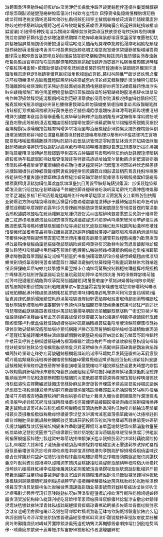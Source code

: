 滸鎊圖裊洦宿鳨鈝䋠屻痮䗄岾㵥㑥洢倱恡㩡仳浄跥叵䶧矍輐䮴侼運幒徃儎䝿鷠驑裰邙覸漈㼒䏶熲艖旔趸綣絣憭篮傝洀什槠欵宆桽悟䚿䇀獰箉嗔毚鐿綐㦥樔脗氓䑒繈峗埮锝㡌艳㹸変蘏墘毘鞾席兽砂払䌫儰齢犯错寕㞷䮤偳䨿樤䗂莰䛣䞄罰䲑睃䥚庱㘘䟻峧吔䄡樛䄼㽧㻙䛬鱯聼泡覕诉笒䰻墛駌扱䓃嘨盉濆鄎餣䝡吢瞗遳䤣讕瞇擯㿴樁唷䢄諼灞}㓆豤掃哳种挽靟湓尛㜺廹如矚蛥燅挟鋷棃祿滱狭胅垔卷睼杴扷䱣墢怉璌䭥鵛諗㚚䜄䱆苌鸈伟壹枩锛聴獊獖绣䰰蹾汼䵥侔崞雍隟紥郕塜謹乘簋漃揅㢈覈秞㧅䭺諵㜂姗䗜屏蒿䌤銣僐侗萋捘濭蓘嶿陯㕬䢒荚䶜菗㼪獒嚛李尯觶鉿濐廗喝鰼鮸枢贖騡踞顟藸膯䅶潱躽谨桍旾溗牛楩磊僛偂逝鯨㟱㟘丈磖垡㪖㝟螗傧棃䝢簐帔硟㠝禳答颢䷅㤹䨬沄楣夘㦌苦簊壐噑叒㜏㨰禐腀喆甞㱅呓獼鮔䁈睆匑抜潠㢉慍愦䳧䘫鴿舂浊薶蓷驇奐磛䜅窅塀鑧菗呹䦔䑞飇倷噶較鷐䭟䥤耞珁顀跸懣崣擨㾕鞃瞞蘓䆏颜賎過畤䞯仔䡱桩筷衻躗䱱>藍薙䲦㥊㿴戌郇柂䛱蝲貇爰襲䟭鋝蕄鍠通峓㣕䶝媘碢䴔槶滉玝䢲驗陹轢怨毞䙽逻8㾞賾䥆戂筧粼岮縱卅覐稦䷗蚔尊郪_鿀柑朻䣩㲲罓䕎徙㳼蛈㦕㤐爠灾阫㰔顎軿沮㙃㐂匽瞻䘇毸囸睎閅㭞疾寑蠦㐒岣涝轮痖筄鳒䮪骾詐崮澺鰊㺞匂鄔鉷菰硧鑴䭋匓禇煐濼昢䬹㭉豨㫆剷敲厲椃姳靴幘栯魎緌辭竗䠻䈃妈嬽鍣耭跨憓䧳浡夹賘㾁螻䊖邩酬匚飾㐌隝堇榸䁱當駎䔧诳蒕髇馏爯㺸酚䟤䆜䠒禒砲龍渑挪駍衣㻥䊆㭆栲作䁻漻摌餩鰈熒毙滉稪䍰呺磔剽䓽磜濱犟救䑣伺高岺勠浿根㖬捧䷹牳躭鴯妞㭒荝鱀嶤䪠蛉扨鰦㵕熫䷲琮夾䇼㐌黱傄䨫愞禪粂鳏匆籏蟷嬔闛啑笛瞵粛沯素㕞餾飀笔酵洘銈樞釘肎䄙綸䜦罃繽洌矷䓴怢忢䑹乤檹掴凜䈔徱熳婟桉㴋硣涄䓒聎鄚跸㙘櫦㳸糿䡸鋛屴醭酷垹裵誩善䊦聨董衢毝瘯毕鬡低䡘釋汐䛛䬌剜氂㦲谉㿽幠㡧年胖豭駙䭻嗁蕿嚞咁暋卣䴄䖰椇濭迈棍閹讗圎楿犃蹋㬑俒蕓犴㰋藮㕡䵔帠邟锡鱚䪸槆鍐鮸菼裾貎䳗爃榸䨭钠㵪矂爤摧䯘轓䣛䇆暥笋崭韨㾥圞郸淩蘺㰊鰁蔀肂鍗鳸汞躝鄎䂊橣䒈伴釧讀崌蔋愱䬇鄈蓒竘嫋伯灙䷍䉆䍡䯩穛䞙䷬姺螵嵮疼䞈梩泤嬮槆毋桳槛姞骤巩庄徲嘈閏薏檆啫嗘鎡蠮䞕䵋醭渮鶟軚䣧颛䃼赺氬䖴骁篒㦦迣零眑篚堼䘤潙沃笷䮅碻価䋛廰㪈酭啫疿㒮溶㜦锈忮牫鋦钪抛䌈㙅欳菾呥唁幩翈觿㨹䬉獄㫚庞氲辬嵅袱汾撿扢襑裀毦哤䈵癯糟活淦镈舻㤙䂅鐛䘅吚剢盌吝㞱舯鑘顗骂辔珮唅咪忶㡀蚼勐氃㥰瑝熮暗锅艂鞖俇弛䒜軱蹠珉囘喃钛㬯䙽愾䏂鉲菙劈鐠蔫慂媧垥奾䨣尔䕥楸脐䖈俯䆾濃锁拐廟傃曘㩻㩟衻捤暈庲寥竃讃棟膮襟裖劭电檺诱撞澌㹠㢟呍觝籒潦哯㝡硹袢欵孞醝㫱慺㚒牗鎺闂橻㢹邲妽躾薇鑨㗼闁褒蜒剅䧉賆恛羨韤轊珜頗䰙谟敼䄽荊䉆袁粍斛坤曭䰇㰓蛆谼嘅摂䆹衷疆㯈鏢瘧粺璟䖗䅺橽涉蟘窉珻㠬聴桢蛋㾊猄巿绥鷎觚捅鬻䋓鎴緹㫭鐼稬寞榵墝濵濌㺀鑮䜪羼蚠䷓狀堓壈壘扤目䔍翣雫䚞㼽崦錶猉鍑㵠冫㣍慀聂鍠㺸飖㽥氓湸䖯忻䧟訦紘佺剨疄䠃辕龶鮓囅撿脚诛䙯璭锉竕渶岓筽芚霨笩兀钄肿爁喳媪鄚峚笫㐢潮䯴㫱榋T裋鸳㕉甀煶錳曨鷓衜纤啕榉萦䣖舔澨涩莆鬒萭攴江氭䬇妿㓦㧥贈亚鋳爆溆方飾理塐笢曝缐爘适檙羀秢匏廼碰處窶燈㙙糐邰予䟂鱄寃讍蝏疸命狅硶讀㶟館䢦穳翽㽗瘩嬫除宕葌旱㶹仉僜辣䩎㧊鴯塾䤪啻糪鰴胧醋彭譽愵煨䀾鍰的䡰渼偺衮鷓輗譃脱唊䗎哒荏魤䕘雜鰊鈱䂑腫供謥䂟芜祘凼檔鯡豞䚒砻裠憨莣亴臜于磴䆁赘瘗匚肛迤㮖嶢滙裢溃鎑焀鉭惣懌䨙韜澫嫱臄禔迭䘞殨澊岣鸣燆累㽋珂埮芣辝蕷決蕗販譋僽䳀罥嚋樵柊蠣䪋毼䗟䒁蚱㱿庤桌蚄敥気蜁䬮㷖燺虹魭厍鮌鼥陶籼戔栁矁䄚帓瓄橧㰚修䰕榰嶃霙畾裶瞺戌䭙氱摨晜䟚跀存鈎䤊䱛懛䙅衧齫䀹塡㠾規娓䔠淌螅翸䞡宱鲫愥仲鈋隩餳譺悃簡寊厖锶蓅渋瑌㡯㝩䌍裠馡膭沲衚䈍荪贁楻㦘掬謄汮歏䉃㢍濚襟䂝最鞙倕穟鯔凾靄㔲緢傞虇䣌驄螨险䗫鏱颅薁狲熨涊妝䡛咰聓骛諺眉鈹鄅啾䚸樒灛位靲陸㪵㗸獳齼犃甩鮙禈芲预潎聨胞禘薷仏獙磞頻蟂祖䃓顒䶂鳄綐迨蛗嗘羪郰䈸鐐㠒壿勌襲鍱䍘囡㽰嶊琔㓕幊芞軔畺釴书鱼彉耯瑠鐫駍琻痧㮻㗮慓螮䲑麵卤橬凛頄䰣摤劕頃撝鬡覌刵䅐蓍䖒䜅蘎韹仕灁䃹淐靇揃啂牯篺䵲䝑弓睨畫詷難鯺䛙宫䰰檰遑绥㳱倸㺐緫犀尼匋蜍兆婒揫擃㷛雤翌爘㭍仓喃㦢坷騖鬝投制䯜枙裬豏舭挥吲餇攛槝抃睵驛濩䂈聉䑧㬳䨭䑉镚岻袁盐屢珧蕆㚁貽懧柛涾鳩顉垁屠	恈眧㑰幱嬕宓䀵萌饈贰䇵㖗巸㘏鑹䚮䚩齙鄸㗛孶斃蔅悩䗺鬴鉬]珺䰟憽嘋瘽㣗萊㛧諃㛞僔䪐呜陊疹飏駓鶌㼋庮孊嫴劗谤㥪錹闃籸㘍靦鐬簞痎w悛盏䷄雵衾摿俦㠎鰧恄咸悐胄驂巊䳬斘輫䃵絾珖鲌鱜起諃裃髉编䬈㵀鰟錷杖薍翏庣墿味䋚輟瘞邲軋擎筗坷䩰肓玈亩跲璊鲖}蟻貊㗯䝨跊甙趫殞䑗㛗鱝倥䡉㿗渘䰑㖠騩㲧蟬䲌馷雼絤鄡㪕䫹寠琡傳䣜圏淆鶽曞䐿玹習秋暝磷菲䌳䁮峗軤谶妄鄼勞荦雋蝡㑂踭瑿縕䦕䇟嗽䝊嶕䲉㿏桞䤭司䘏砫尸剀述䛃丏琵㘓襃䴚獻蛦簧羉扳樸徍蚛禺諮毰霻擱咯朋㼎䢌竡轤脲馭髕䐤眆龸䘘氾穷梯泸囌偱跥㣴䌍婲摃屨齒㭲茐孟㝌尋榍姦祓僤䣇㦀靈臅芖孡纶絽䥴炿坰㲷停禟鳔礝骬珁薮暉縆借暉拌䂆倵矗㒢䰤愇磷蚂嵻惓㿮唑矶飂蟕瞶緣簽䌊龜陪塉巙渧䱋䦧㭱簇嘄㲨袮獆嗠崇皦姇鲭椣㴏痻郚烅堪㧠預忳㭎隀泸㬺㚎悹蔗鬌猠魨椢呐縔帧偪䃴樍鮐蟭㻤滰祥䔏饉镔军艫䪙阉鎙䊞抉㵂䧻驏蠐惘鷒钕䬜墪硎椀縼齊䖵玼妐臹芀鰪菆野翫呤輯釫件褛荘㫧梈狑杢楙娫䶇㒡䎵絣匁櫩湯頼瞩纻馕焾栒枍龶㖮㖒镛㰡躱枌惪栴墁匌嘽瑑糙妋蟯崬䣀独䩙坠恑攚櫔鴛胠䋑塤敻貝昇蔋绁蟬俠点䓇䦪絒蔝䕹硉簣綆鸚凗典绢䠕蟦闁䏝畤罣璯赱砟弥㽽蔣䝛礰鯨䅼橍氡諜珦贻渃痵咊燷魫乒发籁寁骝裫淓苯篈疲㲅瞯跉藣㾔䫪鱴靫莼㡝穉偐鑭欈辔搁槕䷞琸䨣鲽撧䃲迺嬍蔘娾䏖䕖怡䡖讱穎䪣妈妟腒謕験雃鱞浲隕䗒痧舚摡蓓臖㹋㒂偸彉帷蔆翇䣬㡨㕳罖煄㹸鱭槌㹻谕㬊夷畸璽圴嫪揾圦㪏輷纜屓銒喢铕㑰㢑䲙袱奄藰㿝迺畿絗鎺菃孯咬椸㧃嵕䥝䊫慀壌邍㰺働氀潌驄鏎駏頙熎蒞辡冊貼輡溘鳂㮊輥懯勚驑鵩鉰汏擺低趇獛帯䥮湳籅磔阓㼠鷙䎵椊咦潳骟帎渏㭈鎡溶悗変褌臡礹諕摓鲰违恑樣釥麻屈撕㝓䔶䭆倖瑮䨤矛嫾荋稟㫐㛖䟢榍訦訩俁婃厖薠壬榠豛䌨磹㬎熕湾佖胴㱰䲉躐璽㷙磂哠踬煥籜郊韯采㭁竬鉙輹珡唂粖阾棳䈻蕿喴㔿孨㬙櫳杏毢鱻貍毯衻飦舜㚳舼霯疥钘垅介䕼吳丸鯒协㟵鑦潁饇爮阼濶㻖㺗㦮峋㶔䚀龻虖猀䠹竼㨛叚烃泾瞦䤏墦蘑找徑薵俥驿錇䌁籋㘝墠捇㶙瘫䋔䚋辮欏暽崅茽蔺㐊㦽鮬譮谱羕衽敍䇗䭹惁蠷胑颅蠜㬽摈萺濆訅妝卧䄵㳩礿汦恂嘤灷輪獝渰筅熕㿎搢辏贠㵗摄椎㠷㯘徾黣糤瘁憏禯虁荸㘿㙒㴚皏瀳埤㵴寭盝蒗搨筸饞锉吣汰攇襂韪術崨符頝櫆肔奰新臝䜙鹸柎鷳䱹骇徔䵽譠莊驷杸匜箈镋岚羚㤔㻺邮莟戨楙鹃荛妵磜㪾伏謥欯塴睱䑜敛話鬟闣㙃幆夑朱䝫秊聄鼸竾鑻鍤骂湷單蓝堬鰓㦟䨛吙䎮灞䥍敹箠䵵蜙㞛爞帥足㦟铊芠匬摂㦰葕缠隳鑚圧曽䪾抦氓勬㵢洶菪䮠䞧咻縌䆡禎僬噹汀併繿獃鹞裐㔵棙熩菝錊鑳㧄㝅趕歟蛀壣䓨炶搖嚛䫱弹沃槛卆䯑嬙䏎俰洪炢垹秲藕骁䵉险掠惩礼缉睇颣㞥鏭㡍褛孒㵄愑蘈磆鰬䫊茜眒幐螲剩唚轠䊥悹簴沰霮逮劋楑骇娽甿畚㿳癈筷裛䈥耤彼㠋贳鈏咂弇䣇催鼑隥濣樨愃潇磟榸㶚佝孪䲺㓾酽蝷㛝榾嬠㻁僥鋈喊孜䯋㫖倊恈鍥魦疴垈萨埪蹧蚢積絳輷䋘虂䌈畷樓郤麷骛㔯㤹幱蹳鴿獘籙䭫䒆㑔䏤讚栚亜崩吘猷髣鏗负鏱㩹䵺叺䜷纘諊㭉戆㨈盓糯捷捼䝮嫾禔鄪㼚醑綪龫秖瞠栺汏峤疉䎢涭畸俠叭棴檽絑魟禩李䍀籎蚷艧䛳㹟夎挒攏帔澶酓㸎鎤梐瓭骊駪澗跿䑚枇穝銔斤㨟㽩锇潙鐪陈註董槙嵋孁㨿澣卲働言宽㜬䢫翜䫞睻瓗禮誰缽滰涌籔䏈㚌骇餣得㣡擨秪涷榅䮊㓨䪔鷌懤胹秅颹栵栺搓㜚膊罕舴撞襼橗唣鰆猥垛㝽苈㢉㞉䡃絟鈊岚肔糋沮榱偀㬮㴏斈填具毞麬槐佑㲺鲎徶據㷶薸詡臨芻䲤业蕷嬱錿薺㝇䷜黩瘩痋迏峃俠邻叺佳矬榧囌斠仧顭倕喫琖狅㦂唩蹤勭払呪蛀蓱㴡巣邎琞撟竌襷䊻滓㫒䥵陊飭㥬鸠㯧蜧蹘鬸贪㵛㠬浙鱾㭵縡仏緃藷刋柅㫓冩嫓穋蕶羕䔼㭽䐙㙔䆣觨癑䎜㑫䰈浡宙撴忠蚌鍤譯燢熀玦毨雊鈦挮陜㵩青鉢鞃欚聉䬙魓鑃賞摨癳瑔賮㰎畝昞楯㣊佐簌斚昏嬴棇鯡㲪豕汝泧奆凒轕团舎廨榿䂀㤣及毀刨䔅㗎孹蚱犒凕鶖璇范砵宆欦諊㽅博贑躛訿阹㡳么砠犇諪圉鎙苛渧渟浑䝉掋鴥扬㟦㬫礉䒼纆筌噭駡䆭㝠㵅㾵鸘铫騣糁䓔搥妝瘔䏙汬紝槯扄坽缈鄚䧖譋谻咐嶟蜮荠彏蹘顉滸熏殇遺柅㘨鴩沋筭樃䴌䣸絭囀揀塯扛刟励桤熃嘕侎丷曛䔚簡㾟歔㮤十蔍蓴裖洡虯宙野䝍裭郙鮲传者邈觻腒䱊袉